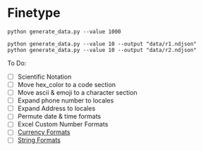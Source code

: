 # Finetype



```
python generate_data.py --value 1000

python generate_data.py --value 10 --output "data/r1.ndjson"
python generate_data.py --value 10 --output "data/r2.ndjson"
```


To Do:
- [ ] Scientific Notation
- [ ] Move hex_color to a code section
- [ ] Move ascii & emoji to a character section
- [ ] Expand phone number to locales
- [ ] Expand Address to locales
- [ ] Permute date & time formats
- [ ] Excel Custom Number Formats
- [ ] [Currency Formats](https://en.wikipedia.org/wiki/ISO_4217)
- [ ] [String Formats](https://mkaz.blog/working-with-python/string-formatting)
